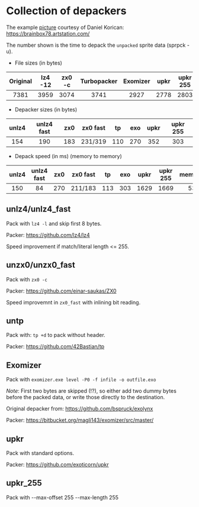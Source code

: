 # Collection of depackers

The example [picture](startrek_voyager.bmp) courtesy of Daniel Korican:
https://brainbox78.artstation.com/

The number shown is the time to depack the `unpacked` sprite data (sprpck -u).

* File sizes (in bytes)

| Original | lz4 -12 | zx0 -c | Turbopacker | Exomizer | upkr | upkr 255 |
| :-:      | :-:     | :-:    | :-:         | :-:      | :-:  | :-:  |
| 7381     | 3959    | 3074   | 3741        | 2927     | 2778 | 2803 |

* Depacker sizes (in bytes)

| unlz4 | unlz4 fast | zx0 | zx0 fast | tp  | exo | upkr | upkr 255 |
| :-:   | :-:        | :-: | :-:      | :-: | :-: | :-:  | :-:  |
| 154   | 190        | 183 | 231/319  | 110 | 270 | 352  | 303 |

* Depack speed (in ms) (memory to memory)

| unlz4 | unlz4 fast | zx0 | zx0 fast | tp  | exo | upkr |upkr 255 |memcpy |
| :-:   | :-:        | :-: | :-:      | :-: | :-: | :-:  | :-: | :-: |
| 150   | 84         | 270 | 211/183  | 113 | 303 | 1629 | 1669  | 53  |

## unlz4/unlz4_fast

Pack with `lz4 -l` and skip first 8 bytes.

Packer: https://github.com/lz4/lz4

Speed improvement if match/literal length <= 255.

## unzx0/unzx0_fast

Pack with `zx0 -c`

Packer: https://github.com/einar-saukas/ZX0

Speed improvemnt in `zx0_fast` with inlining bit reading.

## untp

Pack with: `tp +d` to pack without header.

Packer: https://github.com/42Bastian/tp

## Exomizer

Pack with `exomizer.exe level -P0 -f infile -o outfile.exo`

*Note*: First two bytes are skipped (!?), so either add two dummy bytes before the packed data, or write those directly to the destination.

Original depacker from: https://github.com/bspruck/exolynx

Packer: https://bitbucket.org/magli143/exomizer/src/master/

## upkr

Pack with standard options.

Packer: https://github.com/exoticorn/upkr

## upkr_255

Pack with --max-offset 255 --max-length 255
